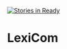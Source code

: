 [![Stories in Ready](https://badge.waffle.io/PLMCSIT/LexiCom.png?label=ready&title=Ready)](https://waffle.io/PLMCSIT/LexiCom)
# LexiCom